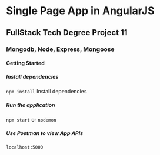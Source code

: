 # Single Page App in AngularJS
## FullStack Tech Degree Project 11

### Mongodb, Node, Express, Mongoose

#### Getting Started

##### Install dependencies
`npm install` Install dependencies

##### Run the application
`npm start` or `nodemon`

##### Use Postman to view App APIs
`localhost:5000`
